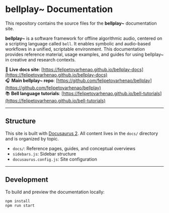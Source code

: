 # bellplay~ Documentation

This repository contains the source files for the **bellplay~** documentation site.

**bellplay~** is a software framework for offline algorithmic audio, centered on a scripting language called `bell`. It enables symbolic and audio-based workflows in a unified, scriptable environment. This documentation provides reference material, usage examples, and guides for using bellplay~ in creative and research contexts.

📘 **Live docs site**: [https://felipetovarhenao.github.io/bellplay-docs](https://felipetovarhenao.github.io/bellplay-docs)  
🎧 **Main bellplay~ repo**: [https://github.com/felipetovarhenao/bellplay](https://github.com/felipetovarhenao/bellplay)  
📚 **Bell language tutorials**: [https://felipetovarhenao.github.io/bell-tutorials](https://felipetovarhenao.github.io/bell-tutorials)

---

## Structure

This site is built with [Docusaurus 2](https://docusaurus.io). All content lives in the `docs/` directory and is organized by topic.

- `docs/`: Reference pages, guides, and conceptual overviews
- `sidebars.js`: Sidebar structure
- `docusaurus.config.js`: Site configuration

---

## Development

To build and preview the documentation locally:

```bash
npm install
npm run start
```
